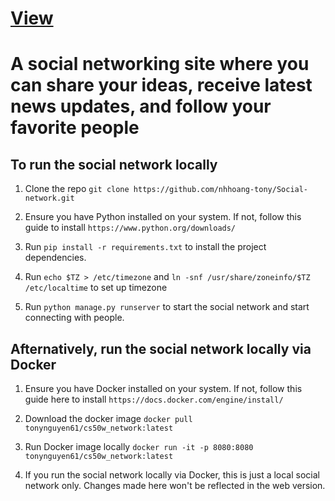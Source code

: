 # <a href="https://socialnetwork.tonynguyen61.com" target="_blank" rel="noopener noreferrer">View</a>

# A social networking site where you can share your ideas, receive latest news updates, and follow your favorite people

## To run the social network locally

1. Clone the repo `git clone https://github.com/nhhoang-tony/Social-network.git` 

2. Ensure you have Python installed on your system. If not, follow this guide to install `https://www.python.org/downloads/`

3. Run `pip install -r requirements.txt` to install the project dependencies.

4. Run `echo $TZ > /etc/timezone` and `ln -snf /usr/share/zoneinfo/$TZ /etc/localtime` to set up timezone

5. Run `python manage.py runserver` to start the social network and start connecting with people.

## Afternatively, run the social network locally via Docker

1. Ensure you have Docker installed on your system. If not, follow this guide here to install `https://docs.docker.com/engine/install/`

2. Download the docker image `docker pull tonynguyen61/cs50w_network:latest`

3. Run Docker image locally `docker run -it -p 8080:8080 tonynguyen61/cs50w_network:latest`

4. If you run the social network locally via Docker, this is just a local social network only. Changes made here won't be reflected in the web version.

